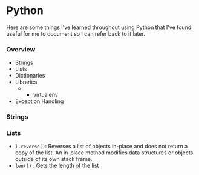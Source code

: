 # Python

Here are some things I've learned throughout using Python that I've found useful for me to document so I can refer back to it later.

### Overview
- [Strings](#strings)
- Lists
- Dictionaries
- Libraries
    - - virtualenv
- Exception Handling

### Strings


### Lists

- `l.reverse()`: Reverses a list of objects in-place and does not return a copy of the list. An in-place method modifies data structures or objects outside of its own stack frame.
- `len(l)` : Gets the length of the list
